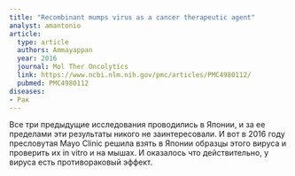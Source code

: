 ```yaml
---
title: "Recombinant mumps virus as a cancer therapeutic agent"
analyst: amantonio
article:
  type: article
  authors: Ammayappan
  year: 2016
  journal: Mol Ther Oncolytics
  link: https://www.ncbi.nlm.nih.gov/pmc/articles/PMC4980112/
  pubmed: PMC4980112
diseases:
- Рак
---
```


Все три предыдущие исследования проводились в Японии, и за ее пределами эти результаты никого не заинтересовали. И вот в 2016 году пресловутая Mayo Clinic решила взять в Японии образцы этого вируса и проверить их in vitro и на мышах. И оказалось что действительно, у вируса есть противораковый эффект.
